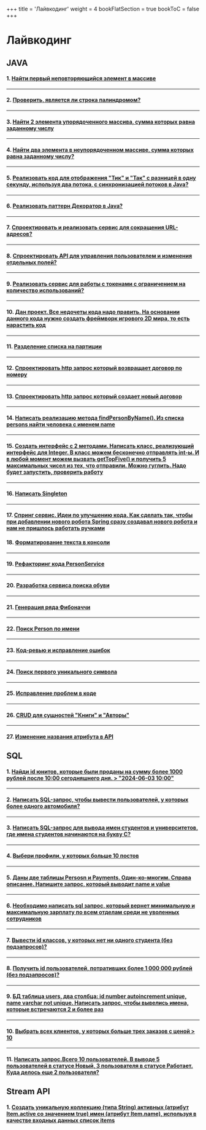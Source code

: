 +++
title = 'Лайвкодинг'
weight = 4
bookFlatSection = true
bookToC = false
+++

# Лайвкодинг

## JAVA

#### 1. [Найти первый неповторяющийся элемент в массиве](Задачи/livecoding/task-livecoding-find-first-unique-element.md)

---
#### 2. [Проверить, является ли строка палиндромом?](Задачи/livecoding/task-livecoding-check-palindrome.md)

---
#### 3. [Найти 2 элемента упорядоченного массива, сумма которых равна заданному числу](Задачи/livecoding/task-livecoding-find-two-sum-sorted.md)

---
#### 4. [Найти два элемента в неупорядоченном массиве, сумма которых равна заданному числу?](Задачи/livecoding/task-livecoding-find-two-sum-unsorted.md)

---
#### 5. [Реализовать код для отображения "Тик" и "Так" с разницей в одну секунду, используя два потока, с синхронизацией потоков в Java?](Задачи/livecoding/task-livecoding-thread-sync-tick-tock.md)

---
#### 6. [Реализовать паттерн Декоратор в Java?](Задачи/livecoding/task-livecoding-decorator-pattern.md)

---
#### 7. [Спроектировать и реализовать сервис для сокращения URL-адресов?](Задачи/livecoding/task-livecoding-url-shortener-service.md)

---
#### 8. [Спроектировать API для управления пользователем и изменения отдельных полей?](Задачи/livecoding/task-livecoding-api-user-management.md)

---
#### 9. [Реализовать сервис для работы с токенами с ограничением на количество использований?](Задачи/livecoding/task-livecoding-token-limited-usage.md)

---
#### 10. [Дан проект. Все недочеты кода надо править. На основании данного кода нужно создать фреймворк игрового 2D мира, то есть нарастить код](Задачи/livecoding/task-livecoding-game-framework-refactoring.md)

---
#### 11. [Разделение списка на партиции](Задачи/livecoding/task-livecoding-partition-list.md)

---
#### 12. [Спроектировать http запрос который возвращает договор по номеру](Задачи/livecoding/task-livecoding-http-get-contract.md)

---
#### 13. [Спроектировать http запрос который создает новый договор](Задачи/livecoding/task-livecoding-http-post-contract.md)

---
#### 14. [Написать реализацию метода findPersonByName(). Из списка persons найти человека с именем name](Задачи/livecoding/task-livecoding-find-person-by-name.md)

---
#### 15. [Создать интерфейс с 2 методами. Написать класс, реализующий интерфейс для Integer. В класс можем бесконечно отправлять int-ы. И в любой момент можем вызвать getTopFive() и получить 5 максимальных чисел из тех, что отправили. Можно гуглить. Надо будет запустить, проверить работу](Задачи/livecoding/task-livecoding-top-five-integers.md)

---
#### 16. [Написать Singleton](Задачи/livecoding/task-livecoding-singleton-pattern.md)

---
#### 17. [Спринг сервис. Идеи по улучшению кода. Как сделать так, чтобы при добавлении нового робота Spring сразу создавал нового робота и нам не пришлось работать ручками](Задачи/livecoding/task-livecoding-spring-auto-robot.md)

#### 18. [Форматирование текста в консоли](Задачи/livecoding/task-livecoding-java-printformattedtext.md)

---
#### 19. [Рефакторинг кода PersonService](Задачи/livecoding/task-livecoding-java-refactor-personservice.md)

---
#### 20. [Разработка сервиса поиска обуви](Задачи/livecoding/task-livecoding-java-shoes-service.md)

---
#### 21. [Генерация ряда Фибоначчи](Задачи/livecoding/task-livecoding-java-fibonacci-sequence.md)

---
#### 22. [Поиск Person по имени](Задачи/livecoding/task-livecoding-java-find-person-by-name.md)

---
#### 23. [Код-ревью и исправление ошибок](Задачи/livecoding/task-livecoding-java-code-review-fixes.md)

---
#### 24. [Поиск первого уникального символа](Задачи/livecoding/task-livecoding-java-first-unique-char.md)

---
#### 25. [Исправление проблем в коде](Задачи/livecoding/task-livecoding-java-fix-message-building.md)

---
#### 26. [CRUD для сущностей "Книги" и "Авторы"](Задачи/livecoding/task-livecoding-java-crud-books.md)

---
#### 27. [Изменение названия атрибута в API](Задачи/livecoding/task-livecoding-java-rename-attribute.md)


## SQL


#### 1. [Найди id юнитов, которые были проданы на сумму более 1000 рублей после 10:00 сегодняшнего дня. > "2024-06-03 10:00"](Задачи/livecoding/task-livecoding-sql-units-sold-after-time.md)

---
#### 2. [Написать SQL-запрос, чтобы вывести пользователей, у которых более одного автомобиля?](Задачи/livecoding/task-livecoding-sql-multiple-cars-users.md)

---
#### 3. [Написать SQL-запрос для вывода имен студентов и университетов, где имена студентов начинаются на букву C?](Задачи/livecoding/task-livecoding-sql-students-names-c.md)

---
#### 4. [Выбери профили, у которых больше 10 постов](Задачи/livecoding/task-livecoding-sql-profiles-more-than-10-posts.md)

---
#### 5. [Даны две таблицы Persosn и Payments. Один-ко-многим. Справа описание. Напишите запрос, который выводит name и value](Задачи/livecoding/task-livecoding-sql-persons-payments.md)

---
#### 6. [Необходимо написать sql запрос, который вернет минимальную и максимальную зарплату по всем отделам среди не уволенных сотрудников](Задачи/livecoding/task-livecoding-sql-min-max-salary.md)

---
#### 7. [Вывести id классов, у которых нет ни одного студента (без подзапросов)?](Задачи/livecoding/task-livecoding-sql-empty-classes.md)

---
#### 8. [Получить id пользователей, потративших более 1 000 000 рублей (без подзапросов)?](Задачи/livecoding/task-livecoding-sql-big-spenders.md)

---
#### 9. [БД таблица users, два столбца: id number autoincrement unique, name varchar not unique. Написать запрос, чтобы вывелись имена, которые встречаются 2 и более раз](Задачи/livecoding/task-livecoding-sql-duplicate-names.md)

---
#### 10. [Выбрать всех клиентов, у которых больше трех заказов с ценой > 10](Задачи/livecoding/task-livecoding-sql-customers-multiple-orders.md)

---
#### 11. [Написать запрос.Всего 10 пользователей. В выводе 5 пользователей в статусе Новый, 3 пользователя в статусе Работает. Куда делось еще 2 пользователя?](Задачи/livecoding/task-livecoding-sql-missing-users.md)


## Stream API


#### 1. [Создать уникальную коллекцию (типа String) активных (атрибут Item.active со значением true) имен (атрибут Item.name), используя в качестве входных данных список items](Задачи/livecoding/task-livecoding-stream-unique-active-item-names.md)

